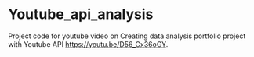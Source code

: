 # Youtube_api_analysis
Project code for youtube video on Creating data analysis portfolio project with Youtube API https://youtu.be/D56_Cx36oGY.
